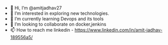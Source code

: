 - 👋 Hi, I’m @amitjadhav27
- 👀 I’m interested in exploring new technologies.
- 🌱 I’m currently learning Devops and its tools
- 💞️ I’m looking to collaborate on docker,jenkins
- 📫 How to reach me linkedin - https://www.linkedin.com/in/amit-jadhav-189556a5/ 

<!---
amitjadhav27/amitjadhav27 is a ✨ special ✨ repository because its `README.md` (this file) appears on your GitHub profile.
You can click the Preview link to take a look at your changes.
--->
